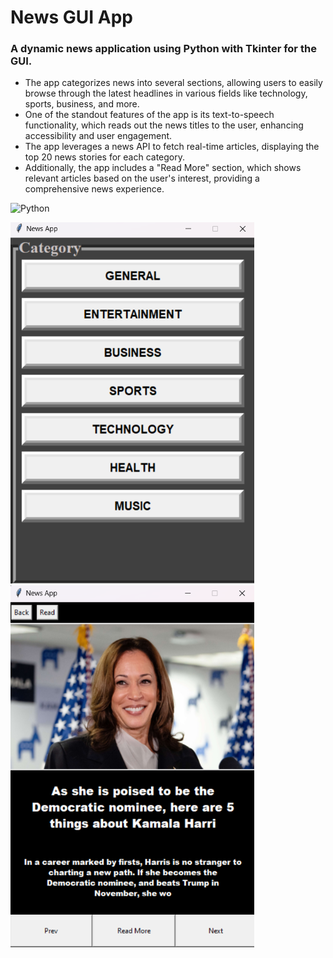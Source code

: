 # News GUI App
### A dynamic news application using Python with Tkinter for the GUI. 
* The app categorizes news into several sections, allowing users to easily browse through the latest headlines in various fields like technology, sports, business, and more.
* One of the standout features of the app is its text-to-speech functionality, which reads out the news titles to the user, enhancing accessibility and user engagement. 
* The app leverages a news API to fetch real-time articles, displaying the top 20 news stories for each category.  
* Additionally, the app includes a "Read More" section, which shows relevant articles based on the user's interest, providing a comprehensive news experience. 


![Python](https://img.shields.io/badge/python-3670A0?style=for-the-badge&logo=python&logoColor=ffdd54)

<img src="https://github.com/rajpronit/news-app/blob/master/screenshots/screenshot1.png" width="390"/> <img src="https://github.com/rajpronit/news-app/blob/master/screenshots/screenshot2.png" width="390"/>

